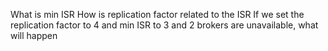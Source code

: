 What is min ISR
How is replication factor related to the ISR
If we set the replication factor to 4 and min ISR to 3 and 2 brokers are unavailable, what will happen
